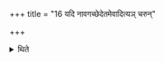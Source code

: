+++
title = "16 यदि नावगच्छेदेतमेवादित्यञ् चरुन्"

+++

<details><summary>थिते</summary>

16. If (the king) does not return (inspite of this) then (the Adhvaryu) should take out the material of rice- pap for the Ādityas. 
</details>
